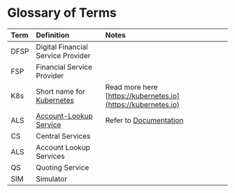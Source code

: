 # Glossary of Terms

| Term | Definition | Notes |
| :--- | :--- | :--- |
| DFSP | Digital Financial Service Provider |  |
| FSP | Financial Service Provider |  |
| K8s | Short name for [Kubernetes](https://kubernetes.io/) | Read more here [https://kubernetes.io](https://kubernetes.io) |
| ALS | [Account-Lookup Service](mojaloop-technical-overview/account-lookup-service/) | Refer to [Documentation](mojaloop-technical-overview/account-lookup-service/) |
| CS | Central Services |  |
| ALS | Account Lookup Services |  |
| QS | Quoting Service |  |
| SIM | Simulator |  |

